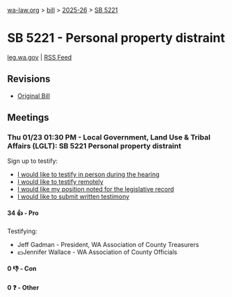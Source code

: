 [wa-law.org](/) > [bill](/bill/) > [2025-26](/bill/2025-26/) > [SB 5221](/bill/2025-26/sb/5221/)

# SB 5221 - Personal property distraint
[leg.wa.gov](https://app.leg.wa.gov/billsummary?BillNumber=5221&Year=2025&Initiative=false) | [RSS Feed](./rss.xml)

## Revisions
* [Original Bill](1/)

## Meetings
### Thu 01/23 01:30 PM - Local Government, Land Use & Tribal Affairs (LGLT): SB 5221 Personal property distraint
Sign up to testify:
* [I would like to testify in person during the hearing](https://app.leg.wa.gov/csi/Testifier/Add?chamber=House&mId=32448&aId=161441&caId=24807&tId=1)
* [I would like to testify remotely](https://app.leg.wa.gov/csi/Testifier/Add?chamber=House&mId=32448&aId=161441&caId=24807&tId=2)
* [I would like my position noted for the legislative record](https://app.leg.wa.gov/csi/Testifier/Add?chamber=House&mId=32448&aId=161441&caId=24807&tId=3)
* [I would like to submit written testimony](https://app.leg.wa.gov/csi/Testifier/Add?chamber=House&mId=32448&aId=161441&caId=24807&tId=4)

#### 34 👍 - Pro
Testifying:
* Jeff Gadman - President, WA Association of County Treasurers
* 💵Jennifer Wallace - WA Association of County Officials

#### 0 👎 - Con

#### 0 ❓ - Other
